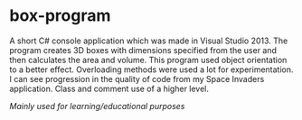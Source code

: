 # box-program
A short C# console application which was made in Visual Studio 2013. 
The program creates 3D boxes with dimensions specified from the user and then calculates the area and volume. 
This program used object orientation to a better effect. Overloading methods were used a lot for experimentation.
I can see progression in the quality of code from my Space Invaders application. 
Class and comment use of a higher level.

*Mainly used for learning/educational purposes*
